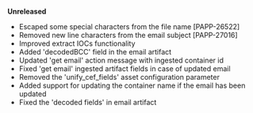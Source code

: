 **Unreleased**
* Escaped some special characters from the file name [PAPP-26522]
* Removed new line characters from the email subject [PAPP-27016]
* Improved extract IOCs functionality
* Added 'decodedBCC' field in the email artifact
* Updated 'get email' action message with ingested container id
* Fixed 'get email' ingested artifact fields in case of updated email
* Removed the 'unify_cef_fields' asset configuration parameter 
* Added support for updating the container name if the email has been updated 
* Fixed the 'decoded fields' in email artifact